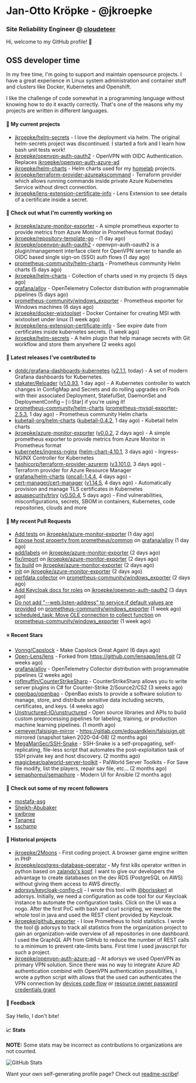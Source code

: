 # Jan-Otto Kröpke - @jkroepke
### Site Reliability Engineer @ [cloudeteer](https://cloudeteer.de/)

Hi, welcome to my GitHub profile! 👋

## OSS developer time
In my free time, I'm going to support and maintain opensource projects. I have a great experience in Linux system administration and container stuff and clusters like Docker, Kubernetes and Openshift.

I like the challenge of code somewhat in a programming language without knowing how to do it exactly correctly. That's one of the reasons why my projects are written in different languages.

#### 🌱 My current projects
- [jkroepke/helm-secrets](https://github.com/jkroepke/helm-secrets) - I love the deployment via helm. The original helm-secrets project was discontinued. I started a fork and I learn how bash unit tests work!
- [jkroepke/openvpn-auth-oauth2](https://github.com/jkroepke/openvpn-auth-oauth2) - OpenVPN with OIDC Authentication. Replaces  [jkroepke/openvpn-auth-azure-ad](https://github.com/jkroepke/openvpn-auth-azure-ad) 
- [jkroepke/helm-charts](https://github.com/jkroepke/helm-charts) - Helm charts used for my [homelab](https://github.com/jkroepke/homelab) projects.
- [jkroepke/terraform-provider-azureakscommand](https://github.com/jkroepke/terraform-provider-azureakscommand) - Terraform provider which allows running commands inside private Azure Kubernetes Service without direct connection.
- [jkroepke/lens-extension-certificate-info](https://github.com/jkroepke/lens-extension-certificate-info) - Lens Extension to see details of a certificate inside a secret.

#### 👷 Check out what I'm currently working on

- [jkroepke/azure-monitor-exporter](https://github.com/jkroepke/azure-monitor-exporter) - A simple prometheus exporter to provide metrics from Azure Monitor in Prometheus format (today)
- [jkroepke/repository-template-go](https://github.com/jkroepke/repository-template-go) -  (1 day ago)
- [jkroepke/openvpn-auth-oauth2](https://github.com/jkroepke/openvpn-auth-oauth2) - openvpn-auth-oauth2 is a plugin/management interface client for OpenVPN server to handle an OIDC based single sign-on (SSO) auth flows (1 day ago)
- [prometheus-community/helm-charts](https://github.com/prometheus-community/helm-charts) - Prometheus community Helm charts (5 days ago)
- [jkroepke/helm-charts](https://github.com/jkroepke/helm-charts) - Collection of charts used in my projects (5 days ago)
- [grafana/alloy](https://github.com/grafana/alloy) - OpenTelemetry Collector distribution with programmable pipelines (5 days ago)
- [prometheus-community/windows_exporter](https://github.com/prometheus-community/windows_exporter) - Prometheus exporter for Windows machines (6 days ago)
- [jkroepke/docker-wixtoolset](https://github.com/jkroepke/docker-wixtoolset) - Docker Container for creating MSI with wixtoolset under linux (1 week ago)
- [jkroepke/lens-extension-certificate-info](https://github.com/jkroepke/lens-extension-certificate-info) - See expire date from certificates inside kubernetes secrets. (1 week ago)
- [jkroepke/helm-secrets](https://github.com/jkroepke/helm-secrets) - A helm plugin that help manage secrets with Git workflow and store them anywhere (2 weeks ago)

#### 🔭 Latest releases I've contributed to

- [dotdc/grafana-dashboards-kubernetes](https://github.com/dotdc/grafana-dashboards-kubernetes) ([v2.1.1](https://github.com/dotdc/grafana-dashboards-kubernetes/releases/tag/v2.1.1), today) - A set of modern Grafana dashboards for Kubernetes.
- [stakater/Reloader](https://github.com/stakater/Reloader) ([v1.0.93](https://github.com/stakater/Reloader/releases/tag/v1.0.93), 1 day ago) - A Kubernetes controller to watch changes in ConfigMap and Secrets and do rolling upgrades on Pods with their associated Deployment, StatefulSet, DaemonSet and DeploymentConfig – [✩Star] if you&#39;re using it!
- [prometheus-community/helm-charts](https://github.com/prometheus-community/helm-charts) ([prometheus-mysql-exporter-2.5.3](https://github.com/prometheus-community/helm-charts/releases/tag/prometheus-mysql-exporter-2.5.3), 1 day ago) - Prometheus community Helm charts
- [kubetail-org/helm-charts](https://github.com/kubetail-org/helm-charts) ([kubetail-0.4.2](https://github.com/kubetail-org/helm-charts/releases/tag/kubetail-0.4.2), 1 day ago) - Kubetail helm charts
- [jkroepke/azure-monitor-exporter](https://github.com/jkroepke/azure-monitor-exporter) ([v0.0.2](https://github.com/jkroepke/azure-monitor-exporter/releases/tag/v0.0.2), 2 days ago) - A simple prometheus exporter to provide metrics from Azure Monitor in Prometheus format
- [kubernetes/ingress-nginx](https://github.com/kubernetes/ingress-nginx) ([helm-chart-4.10.1](https://github.com/kubernetes/ingress-nginx/releases/tag/helm-chart-4.10.1), 3 days ago) - Ingress-NGINX Controller for Kubernetes
- [hashicorp/terraform-provider-azurerm](https://github.com/hashicorp/terraform-provider-azurerm) ([v3.101.0](https://github.com/hashicorp/terraform-provider-azurerm/releases/tag/v3.101.0), 3 days ago) - Terraform provider for Azure Resource Manager
- [grafana/helm-charts](https://github.com/grafana/helm-charts) ([oncall-1.4.4](https://github.com/grafana/helm-charts/releases/tag/oncall-1.4.4), 4 days ago) - 
- [cert-manager/cert-manager](https://github.com/cert-manager/cert-manager) ([v1.14.5](https://github.com/cert-manager/cert-manager/releases/tag/v1.14.5), 4 days ago) - Automatically provision and manage TLS certificates in Kubernetes
- [aquasecurity/trivy](https://github.com/aquasecurity/trivy) ([v0.50.4](https://github.com/aquasecurity/trivy/releases/tag/v0.50.4), 5 days ago) - Find vulnerabilities, misconfigurations, secrets, SBOM in containers, Kubernetes, code repositories, clouds and more

#### 🔨 My recent Pull Requests

- [Add tests](https://github.com/jkroepke/azure-monitor-exporter/pull/7) on [jkroepke/azure-monitor-exporter](https://github.com/jkroepke/azure-monitor-exporter) (1 day ago)
- [Expose host property from prometheus/common](https://github.com/grafana/alloy/pull/698) on [grafana/alloy](https://github.com/grafana/alloy) (1 day ago)
- [add/labels](https://github.com/jkroepke/azure-monitor-exporter/pull/5) on [jkroepke/azure-monitor-exporter](https://github.com/jkroepke/azure-monitor-exporter) (2 days ago)
- [fix/import](https://github.com/jkroepke/azure-monitor-exporter/pull/4) on [jkroepke/azure-monitor-exporter](https://github.com/jkroepke/azure-monitor-exporter) (2 days ago)
- [fix build](https://github.com/jkroepke/azure-monitor-exporter/pull/3) on [jkroepke/azure-monitor-exporter](https://github.com/jkroepke/azure-monitor-exporter) (2 days ago)
- [init](https://github.com/jkroepke/azure-monitor-exporter/pull/2) on [jkroepke/azure-monitor-exporter](https://github.com/jkroepke/azure-monitor-exporter) (2 days ago)
- [perfdata collector](https://github.com/prometheus-community/windows_exporter/pull/1459) on [prometheus-community/windows_exporter](https://github.com/prometheus-community/windows_exporter) (2 days ago)
- [Add Keycloak docs for roles](https://github.com/jkroepke/openvpn-auth-oauth2/pull/253) on [jkroepke/openvpn-auth-oauth2](https://github.com/jkroepke/openvpn-auth-oauth2) (3 days ago)
- [Do not add &#34;--web.listen-address&#34; to service if default values are provided](https://github.com/prometheus-community/windows_exporter/pull/1452) on [prometheus-community/windows_exporter](https://github.com/prometheus-community/windows_exporter) (1 week ago)
- [scheduled_task: Move OLE connection to collect function](https://github.com/prometheus-community/windows_exporter/pull/1451) on [prometheus-community/windows_exporter](https://github.com/prometheus-community/windows_exporter) (1 week ago)

#### ⭐ Recent Stars

- [Vonng/Capslock](https://github.com/Vonng/Capslock) - Make Capslock Great Again! (6 days ago)
- [Open-Lens/lens](https://github.com/Open-Lens/lens) - Forked from https://github.com/lensapp/lens.git (2 weeks ago)
- [grafana/alloy](https://github.com/grafana/alloy) - OpenTelemetry Collector distribution with programmable pipelines (2 weeks ago)
- [roflmuffin/CounterStrikeSharp](https://github.com/roflmuffin/CounterStrikeSharp) - CounterStrikeSharp allows you to write server plugins in C# for Counter-Strike 2/Source2/CS2 (3 weeks ago)
- [openbao/openbao](https://github.com/openbao/openbao) - OpenBao exists to provide a software solution to manage, store, and distribute sensitive data including secrets, certificates, and keys. (4 weeks ago)
- [Unstructured-IO/unstructured](https://github.com/Unstructured-IO/unstructured) - Open source libraries and APIs to build custom preprocessing pipelines for labeling, training, or production machine learning pipelines.  (1 month ago)
- [cemeyer/falsisign-mirror](https://github.com/cemeyer/falsisign-mirror) - https://gitlab.com/edouardklein/falsisign.git mirrored (snapshot taken 2020-04-08) (2 months ago)
- [MegaManSec/SSH-Snake](https://github.com/MegaManSec/SSH-Snake) - SSH-Snake is a self-propagating, self-replicating, file-less script that automates the post-exploitation task of SSH private key and host discovery. (2 months ago)
- [magicbear/palworld-server-toolkit](https://github.com/magicbear/palworld-server-toolkit) - PalWorld Server Toolkits - For Save file modify, list the players, repair sav file, etc... (2 months ago)
- [semaphoreui/semaphore](https://github.com/semaphoreui/semaphore) - Modern UI for Ansible (2 months ago)

#### 👯 Check out some of my recent followers

- [mostafa-asg](https://github.com/mostafa-asg)
- [Sheikh-Abubaker](https://github.com/Sheikh-Abubaker)
- [swibrow](https://github.com/swibrow)
- [Tananez](https://github.com/Tananez)
- [sschamp](https://github.com/sschamp)

#### 📜 Historical projects
- [jkroepke/2Moons](https://github.com/jkroepke/2Moons) - First coding project. A browser game engine written in PHP
- [jkroepke/postgres-database-operator](https://github.com/jkroepke/postgres-database-operator) - My first k8s operator written in python based on [zalando's kopf](https://github.com/zalando-incubator/kopf). I want to give our developers the advantage to create databases on the dev RDS (PostgreSQL on AWS) without giving them access to AWS directly.
- [adorsys/keycloak-config-cli](https://github.com/adorsys/keycloak-config-cli) - I wrote this tool with [@borisskert](https://github.com/borisskert) at adorsys. Initially, we need a configuration as code tool for our Keycloak instance to automate the configuration tasks. Click on the UI was a nogo. After the first PoC with bash and curl scripting, we rewrote the whole tool in java and used the REST client provided by Keycloak.
- [jkroepke/github_exporter](https://github.com/jkroepke/github_exporter) - I love Prometheus to hold statistics. I wrote the tool @ adorsys to track all statistics from the organization project to gain an organization-wide overview of all repositories in one dashboard. I used the GraphQL API from GitHub to reduce the number of REST calls to a minimum to prevent rate-limits bans. First time I used javascript for such a project.
- [jkroepke/openvpn-auth-azure-ad](https://github.com/jkroepke/openvpn-auth-azure-ad) - At adorsys we used OpenVPN as primary VPN solution. Since there was no way to integrate Azure AD authentication combind with OpenVPN authentication possiblities, I wrote a python script with allows that the used can authenticates the VPN connection by [devices code flow](https://docs.microsoft.com/en-us/azure/active-directory/develop/v2-oauth2-device-code) or [resource owner password credentials grant](https://docs.microsoft.com/en-us/azure/active-directory/develop/v2-oauth-ropc)

#### 💬 Feedback

Say Hello, I don't bite!

#### 📈 Stats

**NOTE:** Some stats may be incorrect as contributions to organizations
are not counted.

![GitHub Stats](https://github-readme-stats.vercel.app/api?username=jkroepke&count_private=false&theme=tokyonight&show_icons=true)

Want your own self-generating profile page? Check out [readme-scribe](https://github.com/muesli/readme-scribe)!

